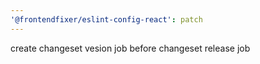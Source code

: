 ```yaml
---
'@frontendfixer/eslint-config-react': patch
---
```


create changeset vesion job before changeset release job
